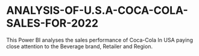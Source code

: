 # ANALYSIS-OF-U.S.A-COCA-COLA-SALES-FOR-2022
This Power BI analyses the sales performance of Coca-Cola In USA paying close attention to the Beverage brand, Retailer and Region.
